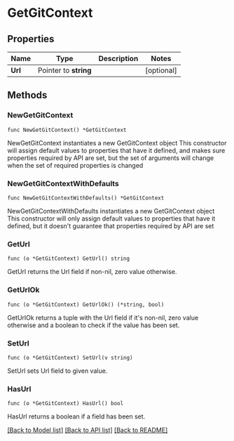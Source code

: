 # GetGitContext

## Properties

Name | Type | Description | Notes
------------ | ------------- | ------------- | -------------
**Url** | Pointer to **string** |  | [optional] 

## Methods

### NewGetGitContext

`func NewGetGitContext() *GetGitContext`

NewGetGitContext instantiates a new GetGitContext object
This constructor will assign default values to properties that have it defined,
and makes sure properties required by API are set, but the set of arguments
will change when the set of required properties is changed

### NewGetGitContextWithDefaults

`func NewGetGitContextWithDefaults() *GetGitContext`

NewGetGitContextWithDefaults instantiates a new GetGitContext object
This constructor will only assign default values to properties that have it defined,
but it doesn't guarantee that properties required by API are set

### GetUrl

`func (o *GetGitContext) GetUrl() string`

GetUrl returns the Url field if non-nil, zero value otherwise.

### GetUrlOk

`func (o *GetGitContext) GetUrlOk() (*string, bool)`

GetUrlOk returns a tuple with the Url field if it's non-nil, zero value otherwise
and a boolean to check if the value has been set.

### SetUrl

`func (o *GetGitContext) SetUrl(v string)`

SetUrl sets Url field to given value.

### HasUrl

`func (o *GetGitContext) HasUrl() bool`

HasUrl returns a boolean if a field has been set.


[[Back to Model list]](../README.md#documentation-for-models) [[Back to API list]](../README.md#documentation-for-api-endpoints) [[Back to README]](../README.md)


